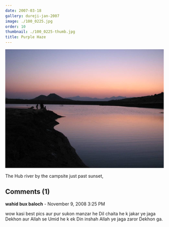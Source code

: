 ```yaml
---
date: 2007-03-18
gallery: dureji-jan-2007
image: ./100_0225.jpg
order: 10
thumbnail: ./100_0225-thumb.jpg
title: Purple Haze
---
```


![Purple Haze](./100_0225.jpg)

The Hub river by the campsite just past sunset,

<div id="comments">

## Comments (1)

<div id="comment">

**wahid bux baloch** - November  9, 2008  3:25 PM

wow kasi best pics aur pur sukon manzar he Dil chaita he k jakar ye jaga Dekhon aur Allah se Umid he k ek Din inshah Allah ye jaga zaror Dekhon ga.

</div>

</div>